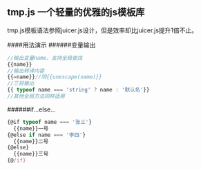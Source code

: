 ## tmp.js 一个轻量的优雅的js模板库
tmp.js模板语法参照juicer.js设计，但是效率却比juicer.js提升1倍不止。

####用法演示
######变量输出
```javascript
//输出变量name，支持全局查找
{{name}}
//输出转译内容
{{=name}}//同{{unescape(name)}}
//三目输出
{{ typeof name === 'string' ? name : '默认名'}}
//其他全局方法同样适用
```

######if...else...
```javascript
{@if typeof name === '张三'}
  {{name}}一号
{@else if name === '李四'}
  {{name}}二号
{@else}
  {{name}}三号
{@/if}
```

